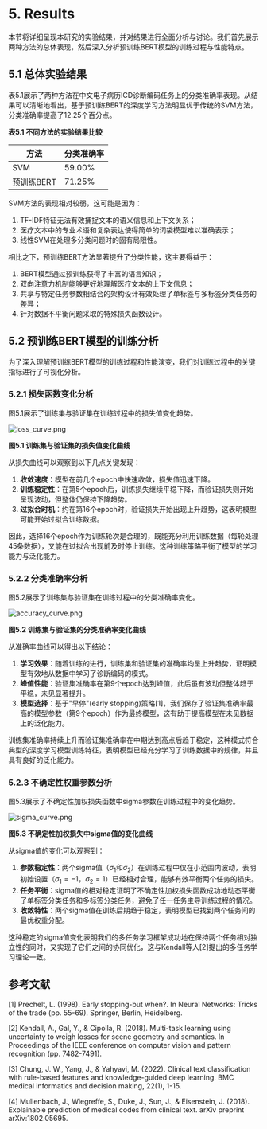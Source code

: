 # 5. Results

本节将详细呈现本研究的实验结果，并对结果进行全面分析与讨论。我们首先展示两种方法的总体表现，然后深入分析预训练BERT模型的训练过程与性能特点。

## 5.1 总体实验结果

表5.1展示了两种方法在中文电子病历ICD诊断编码任务上的分类准确率表现。从结果可以清晰地看出，基于预训练BERT的深度学习方法明显优于传统的SVM方法，分类准确率提高了12.25个百分点。

**表5.1 不同方法的实验结果比较**

| 方法 | 分类准确率 |
|------|------------|
| SVM  | 59.00%     |
| 预训练BERT | 71.25% |

SVM方法的表现相对较弱，这可能是因为：
1. TF-IDF特征无法有效捕捉文本的语义信息和上下文关系；
2. 医疗文本中的专业术语和复杂表达使得简单的词袋模型难以准确表示；
3. 线性SVM在处理多分类问题时的固有局限性。

相比之下，预训练BERT方法显著提升了分类性能，这主要得益于：
1. BERT模型通过预训练获得了丰富的语言知识；
2. 双向注意力机制能够更好地理解医疗文本的上下文信息；
3. 共享与特定任务参数相结合的架构设计有效处理了单标签与多标签分类任务的差异；
4. 针对数据不平衡问题采取的特殊损失函数设计。

## 5.2 预训练BERT模型的训练分析

为了深入理解预训练BERT模型的训练过程和性能演变，我们对训练过程中的关键指标进行了可视化分析。

### 5.2.1 损失函数变化分析

图5.1展示了训练集与验证集在训练过程中的损失值变化趋势。

![loss_curve.png](loss_curve.png)

**图5.1 训练集与验证集的损失值变化曲线**

从损失曲线可以观察到以下几点关键发现：

1. **收敛速度**：模型在前几个epoch中快速收敛，损失值迅速下降。
2. **训练稳定性**：在第5个epoch后，训练损失继续平稳下降，而验证损失则开始呈现波动，但整体仍保持下降趋势。
3. **过拟合时机**：约在第16个epoch时，验证损失开始出现上升趋势，这表明模型可能开始过拟合训练数据。

因此，选择16个epoch作为训练轮次是合理的，既能充分利用训练数据（每轮处理45条数据），又能在过拟合出现前及时停止训练。这种训练策略平衡了模型的学习能力与泛化能力。

### 5.2.2 分类准确率分析

图5.2展示了训练集与验证集在训练过程中的分类准确率变化。

![accuracy_curve.png](accuracy_curve.png)

**图5.2 训练集与验证集的分类准确率变化曲线**

从准确率曲线可以得出以下结论：

1. **学习效果**：随着训练的进行，训练集和验证集的准确率均呈上升趋势，证明模型有效地从数据中学习了诊断编码的模式。
2. **峰值性能**：验证集准确率在第9个epoch达到峰值，此后虽有波动但整体趋于平稳，未见显著提升。
3. **模型选择**：基于"早停"(early stopping)策略[1]，我们保存了验证集准确率最高的模型参数（第9个epoch）作为最终模型，这有助于提高模型在未见数据上的泛化能力。

训练集准确率持续上升而验证集准确率在中期达到高点后趋于稳定，这种模式符合典型的深度学习模型训练特征，表明模型已经充分学习了训练数据中的规律，并且具有良好的泛化能力。

### 5.2.3 不确定性权重参数分析

图5.3展示了不确定性加权损失函数中sigma参数在训练过程中的变化趋势。

![sigma_curve.png](sigma_curve.png)

**图5.3 不确定性加权损失中sigma值的变化曲线**

从sigma值的变化可以观察到：

1. **参数稳定性**：两个sigma值（$\sigma_1$和$\sigma_2$）在训练过程中仅在小范围内波动，表明初始设置（$\sigma_1=-1$，$\sigma_2=1$）已经相对合理，能够有效平衡两个任务的损失。
2. **任务平衡**：sigma值的相对稳定证明了不确定性加权损失函数成功地动态平衡了单标签分类任务和多标签分类任务，避免了任一任务主导训练过程的情况。
3. **收敛特性**：两个sigma值在训练后期趋于稳定，表明模型已找到两个任务间的最优权重分配。

这种稳定的sigma值变化表明我们的多任务学习框架成功地在保持两个任务相对独立性的同时，又实现了它们之间的协同优化，这与Kendall等人[2]提出的多任务学习理论一致。


## 参考文献

[1] Prechelt, L. (1998). Early stopping-but when?. In Neural Networks: Tricks of the trade (pp. 55-69). Springer, Berlin, Heidelberg.

[2] Kendall, A., Gal, Y., & Cipolla, R. (2018). Multi-task learning using uncertainty to weigh losses for scene geometry and semantics. In Proceedings of the IEEE conference on computer vision and pattern recognition (pp. 7482-7491).

[3] Chung, J. W., Yang, J., & Yahyavi, M. (2022). Clinical text classification with rule-based features and knowledge-guided deep learning. BMC medical informatics and decision making, 22(1), 1-15.

[4] Mullenbach, J., Wiegreffe, S., Duke, J., Sun, J., & Eisenstein, J. (2018). Explainable prediction of medical codes from clinical text. arXiv preprint arXiv:1802.05695.
